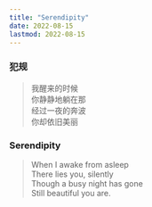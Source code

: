 ```yaml
---
title: "Serendipity"
date: 2022-08-15
lastmod: 2022-08-15
---
```


### 犯规

> 我醒来的时候  
你静静地躺在那  
经过一夜的奔波  
你却依旧美丽  

### Serendipity

> When I awake from asleep  
There lies you, silently  
Though a busy night has gone  
Still beautiful you are.  
